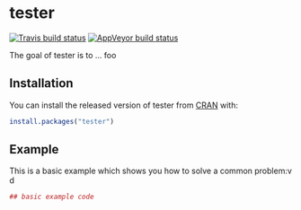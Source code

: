 # tester

 [![Travis build status](https://travis-ci.org/martakarass/tester.svg?branch=master)](https://travis-ci.org/martakarass/tester)
 [![AppVeyor build status](https://ci.appveyor.com/api/projects/status/github/martakarass/tester?branch=master&svg=true)](https://ci.appveyor.com/project/martakarass/tester)
 

The goal of tester is to ... foo 

## Installation

You can install the released version of tester from [CRAN](https://CRAN.R-project.org) with:

``` r
install.packages("tester")
```

## Example

This is a basic example which shows you how to solve a common problem:v d

``` r
## basic example code
```

